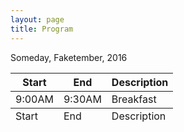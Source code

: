 ```yaml
---
layout: page
title: Program
---
```


Someday, Faketember, 2016

<table>
<thead>
    <tr><th>Start</th><th>End</th><th>Description</th></tr>
</thead>
<tbody>
    <tr>
        <td>9:00AM</td>
        <td>9:30AM</td>
        <td>Breakfast</td>
    </tr>
</tbody>
<tfoot>
    <tr><td>Start</td><td>End</td><td>Description</td>
</tfoot>
</table>
